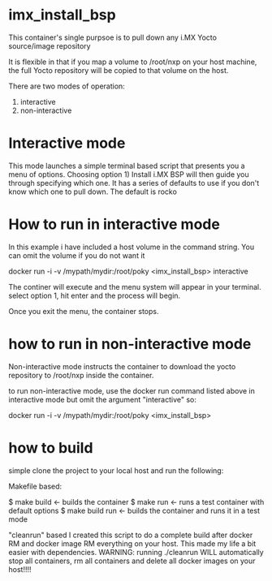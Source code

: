 # imx_install_bsp

This container's single purpsoe is to pull down any i.MX Yocto source/image repository

It is flexible in that if you map a volume to /root/nxp on your host machine, the full Yocto repository 
will be copied to that volume on the host.

There are two modes of operation:
1) interactive
2) non-interactive

# Interactive mode
This mode launches a simple terminal based script that presents you a menu of options.
Choosing option 1) Install i.MX BSP will then guide you through specifying which one.
It has a series of defaults to use if you don't know which one to pull down.  The default is rocko

# How to run in interactive mode
In this example i have included a host volume in the command string.  You can omit the volume if you do not want it

docker run -i -v /mypath/mydir:/root/poky <imx_install_bsp> interactive

The continer will execute and the menu system will appear in your terminal.
select option 1, hit enter and the process will begin.

Once you exit the menu, the container stops.

# how to run in non-interactive mode
Non-interactive mode instructs the container to download the yocto repository to /root/nxp inside the container.

to run non-interactive mode, use the docker run command listed above in interactive mode but omit the argument "interactive"
so:

docker run -i -v /mypath/mydir:/root/poky <imx_install_bsp>

# how to build
simple clone the project to your local host and run the following:

Makefile based:

$ make build <- builds the container
$ make run <- runs a test container with default options
$ make build run <- builds the container and runs it in a test mode

"cleanrun" based
I created this script to do a complete build after docker RM and docker image RM everything on your host.
This made my life a bit easier with dependencies.
WARNING:  running ./cleanrun WILL automatically stop all containers, rm all containers and delete all docker images on your host!!!!   

